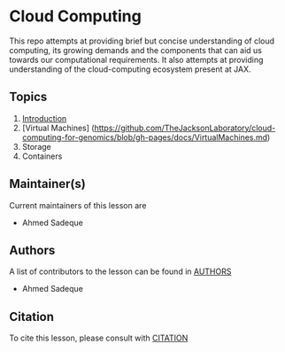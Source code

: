 # Cloud Computing
This repo attempts at providing brief but concise understanding of cloud computing, its growing demands and the components that can aid us towards our computational requirements. It also attempts at providing understanding of the cloud-computing ecosystem present at JAX.

## Topics
1. [Introduction](https://github.com/TheJacksonLaboratory/cloud-computing-for-genomics/blob/gh-pages/docs/Introduction.md)
2. [Virtual Machines] (https://github.com/TheJacksonLaboratory/cloud-computing-for-genomics/blob/gh-pages/docs/VirtualMachines.md)
3. Storage
4. Containers


## Maintainer(s)

Current maintainers of this lesson are 
* Ahmed Sadeque


## Authors

A list of contributors to the lesson can be found in [AUTHORS](AUTHORS)
* Ahmed Sadeque

## Citation

To cite this lesson, please consult with [CITATION](CITATION)

[lesson-example]: https://carpentries.github.io/lesson-example
